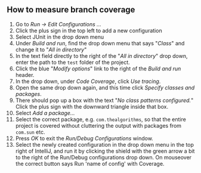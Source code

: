 ## How to measure branch coverage 

1. Go to _Run -> Edit Configurations ..._
1. Click the plus sign in the top left to add a new configuration
1. Select JUnit in the drop down menu
1. Under _Build and run_, find the drop down menu that says "_Class_" and change it to "_All in directory_"
1. In the text field directly to the right of the "_All in directory_" drop down, enter the path to the `test` folder of the project.
1. Click the blue "_Modify options_" link to the right of the _Build and run_ header.
1. In the drop down, under _Code Coverage_, click _Use tracing_.
1. Open the same drop down again, and this time click _Specify classes and packages_.
1. There should pop up a box with the text "_No class patterns configured._" Click the plus sign with the downward triangle inside that box.
1. Select _Add a package..._
1. Select the correct package, e.g. `com.thealgorithms`, so that the entire project is covered without cluttering the output with packages from `com.sun` etc.
1. Press _OK_ to exit the _Run/Debug Configurations_ window.
1. Select the newly created configuration in the drop down menu in the top right of IntelliJ, and run it by clicking the shield with the green arrow a bit to the right of the Run/Debug configurations drop down. On mouseover the correct button says Run 'name of config' with Coverage.
